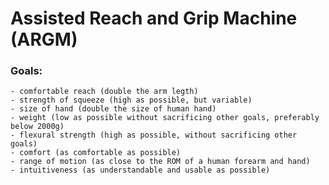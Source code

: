 # Assisted Reach and Grip Machine (ARGM)

### Goals:  
	- comfortable reach (double the arm legth)  
	- strength of squeeze (high as possible, but variable)  
	- size of hand (double the size of human hand)  
	- weight (low as possible without sacrificing other goals, preferably below 2000g)  
	- flexural strength (high as possible, without sacrificing other goals)  
	- comfort (as comfortable as possible)  
	- range of motion (as close to the ROM of a human forearm and hand)  
	- intuitiveness (as understandable and usable as possible)  